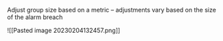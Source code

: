 Adjust group size based on a metric – adjustments vary based on the size of the alarm breach

![[Pasted image 20230204132457.png]]
